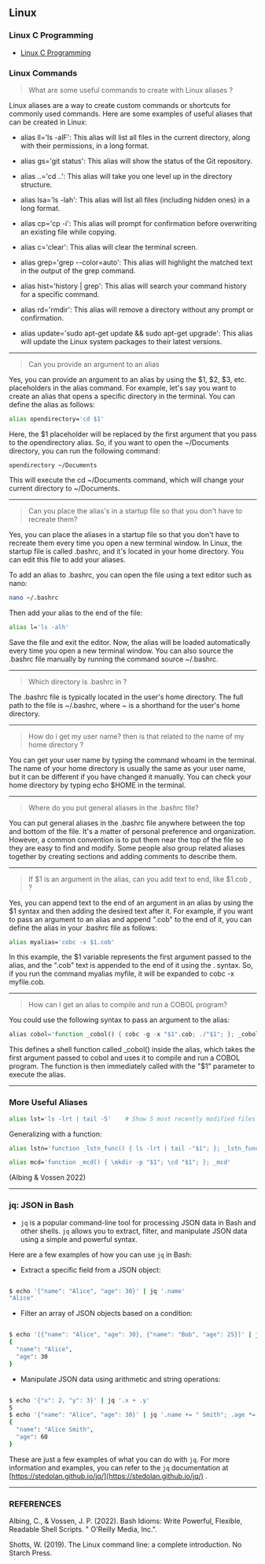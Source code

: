 ## Linux

### Linux C Programming

- [Linux C Programming](https://github.com/jonfernq/Learning/blob/main/OperatingSystems/Linux/C/README.md)

### Linux Commands

> What are some useful commands to create with Linux aliases ? 

Linux aliases are a way to create custom commands or shortcuts for commonly used commands. Here are some examples of useful aliases that can be created in Linux:

- alias ll='ls -alF': This alias will list all files in the current directory, along with their permissions, in a long format.

- alias gs='git status': This alias will show the status of the Git repository.

- alias ..='cd ..': This alias will take you one level up in the directory structure.

- alias lsa='ls -lah': This alias will list all files (including hidden ones) in a long format.

- alias cp='cp -i': This alias will prompt for confirmation before overwriting an existing file while copying.

- alias c='clear': This alias will clear the terminal screen.

- alias grep='grep --color=auto': This alias will highlight the matched text in the output of the grep command.

- alias hist='history | grep': This alias will search your command history for a specific command.

- alias rd='rmdir': This alias will remove a directory without any prompt or confirmation.

- alias update='sudo apt-get update && sudo apt-get upgrade': This alias will update the Linux system packages to their latest versions.

---

> Can you provide an argument to an alias

Yes, you can provide an argument to an alias by using the $1, $2, $3, etc. placeholders in the alias command. For example, let's say you want to create an alias that opens a specific directory in the terminal. You can define the alias as follows:

```bash
alias opendirectory='cd $1'
```

Here, the $1 placeholder will be replaced by the first argument that you pass to the opendirectory alias. So, if you want to open the ~/Documents directory, you can run the following command:

```
opendirectory ~/Documents
```

This will execute the cd ~/Documents command, which will change your current directory to ~/Documents.

---
> Can you place the alias's in a startup file so that you don't have to recreate them? 

Yes, you can place the aliases in a startup file so that you don't have to recreate them every time you open a new terminal window. In Linux, the startup file is called .bashrc, and it's located in your home directory. You can edit this file to add your aliases.

To add an alias to .bashrc, you can open the file using a text editor such as nano:

```bash
nano ~/.bashrc
```

Then add your alias to the end of the file:

```bash
alias l='ls -alh'
```

Save the file and exit the editor. Now, the alias will be loaded automatically every time you open a new terminal window. You can also source the .bashrc file manually by running the command source ~/.bashrc.

---
> Which directory is .bashrc in ? 

The .bashrc file is typically located in the user's home directory. The full path to the file is ~/.bashrc, where ~ is a shorthand for the user's home directory.

---
> How do i get my user name? then is that related to the name of my home directory ? 

You can get your user name by typing the command whoami in the terminal. The name of your home directory is usually the same as your user name, but it can be different if you have changed it manually. You can check your home directory by typing echo $HOME in the terminal.

---
> Where do you put general aliases in the .bashrc  file? 

You can put general aliases in the .bashrc file anywhere between the top and bottom of the file. It's a matter of personal preference and organization. However, a common convention is to put them near the top of the file so they are easy to find and modify. Some people also group related aliases together by creating sections and adding comments to describe them.

---
> If $1 is an argument in the alias, can you add text to end, like $1.cob , ? 

Yes, you can append text to the end of an argument in an alias by using the $1 syntax and then adding the desired text after it. For example, if you want to pass an argument to an alias and append ".cob" to the end of it, you can define the alias in your .bashrc file as follows:

```bash
alias myalias='cobc -x $1.cob'
```

In this example, the $1 variable represents the first argument passed to the alias, and the ".cob" text is appended to the end of it using the . syntax. So, if you run the command myalias myfile, it will be expanded to cobc -x myfile.cob.

---
> How can I get an alias to compile and run a COBOL program? 

You could use the following syntax to pass an argument to the alias:

```rust
alias cobol='function _cobol() { cobc -g -x "$1".cob; ./"$1"; }; _cobol'
```

This defines a shell function called _cobol() inside the alias, which takes the first argument passed to cobol and uses it to compile and run a COBOL program. The function is then immediately called with the "$1" parameter to execute the alias.

---

### More Useful Aliases

```bash
alias lst='ls -lrt | tail -5'    # Show 5 most recently modified files in dir
```

Generalizing with a function:

```bash
alias lstn='function _lstn_func() { ls -lrt | tail -"$1"; }; _lstn_func'   # Show n most recently modified files in dir
```

```bash
alias mcd='function _mcd() { \mkdir -p "$1"; \cd "$1"; }; _mcd'            # make directory, change to directory
```

(Albing & Vossen 2022)

---
### jq: JSON in Bash

- `jq` is a popular command-line tool for processing JSON data in Bash and other shells. `jq` allows you to extract, filter, and manipulate JSON data using a simple and powerful syntax.

Here are a few examples of how you can use `jq` in Bash: 
- Extract a specific field from a JSON object:

```bash

$ echo '{"name": "Alice", "age": 30}' | jq '.name'
"Alice"
``` 
- Filter an array of JSON objects based on a condition:

```bash

$ echo '[{"name": "Alice", "age": 30}, {"name": "Bob", "age": 25}]' | jq '.[] | select(.age > 27)'
{
  "name": "Alice",
  "age": 30
}
``` 
- Manipulate JSON data using arithmetic and string operations:

```bash

$ echo '{"x": 2, "y": 3}' | jq '.x + .y'
5
$ echo '{"name": "Alice", "age": 30}' | jq '.name += " Smith"; .age *= 2'
{
  "name": "Alice Smith",
  "age": 60
}
```

These are just a few examples of what you can do with `jq`. For more information and examples, you can refer to the `jq` documentation at [https://stedolan.github.io/jq/](https://stedolan.github.io/jq/) .


---
### REFERENCES

Albing, C., & Vossen, J. P. (2022). Bash Idioms: Write Powerful, Flexible, Readable Shell Scripts. " O'Reilly Media, Inc.".

Shotts, W. (2019). The Linux command line: a complete introduction. No Starch Press.



